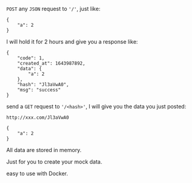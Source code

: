 <!--
 * @Date: 2022-02-04 22:04:29
 * @LastEditors: ibegyourpardon
 * @LastEditTime: 2022-02-04 23:31:58
 * @FilePath: /api-echo/README.md
-->


```POST``` any ```JSON``` request to ```'/'```, just like:

```
{
    "a": 2
}
```
 I will hold it for 2 hours and give you a response like:

```
{
    "code": 1,
    "created_at": 1643987892,
    "data": {
        "a": 2
    },
    "hash": "Jl3aVwA0",
    "msg": "success"
}
```

send a ```GET``` request to ```'/<hash>'```, I will give you the data you just posted:

```
http://xxx.com/Jl3aVwA0
```

```
{
    "a": 2
}
```

All data are stored in memory.

Just for you to create your mock data.

easy to use with Docker.
